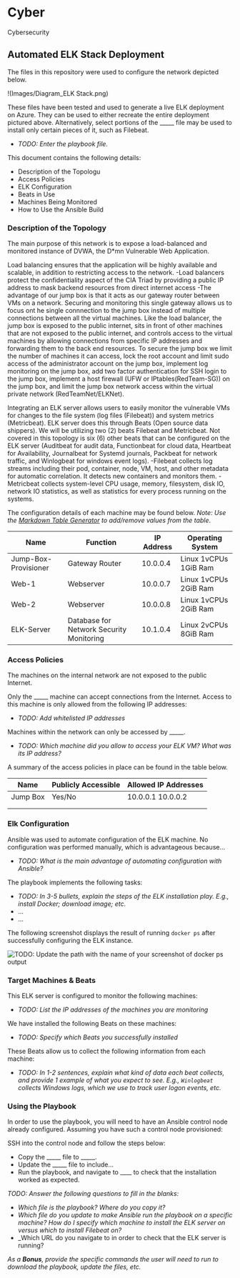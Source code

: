 # Cyber
Cybersecurity

## Automated ELK Stack Deployment

The files in this repository were used to configure the network depicted below.

!(Images/Diagram_ELK Stack.png)

These files have been tested and used to generate a live ELK deployment on Azure. They can be used to either recreate the entire deployment pictured above. Alternatively, select portions of the _____ file may be used to install only certain pieces of it, such as Filebeat.

  - _TODO: Enter the playbook file._

This document contains the following details:
- Description of the Topologu
- Access Policies
- ELK Configuration
- Beats in Use
- Machines Being Monitored
- How to Use the Ansible Build


### Description of the Topology

The main purpose of this network is to expose a load-balanced and monitored instance of DVWA, the D*mn Vulnerable Web Application.

Load balancing ensures that the application will be highly available and scalable, in addition to restricting access to the network.
-Load balancers protect the confidentiality aspect of the CIA Triad by providing a public IP address to mask backend resources from direct internet access
-The advantage of our jump box is that it acts as our gateway router between VMs on a network. Securing and monitoring this single gateway allows us to focus ont he single connnection to the jump box instead of multiple connections between all the virtual machines. Like the load balancer, the jump box is exposed to the public internet, sits in front of other machines that are not exposed to the public internet, and controls access to the virtual machines by allowing connections from specific IP addresses and forwarding them to the back end resources. To secure the jump box we limit the number of machines it can access, lock the root account and limit sudo access of the administrator account on the jump box, implement log monitoring on the jump box, add two factor authentication for SSH login to the jump box, implement a host firewall (UFW or IPtables(RedTeam-SG)) on the jump box, and limit the jump box network access within the virtual private network (RedTeamNet/ELKNet).

Integrating an ELK server allows users to easily monitor the vulnerable VMs for changes to the file system (log files (Filebeat)) and system metrics (Metricbeat). ELK server does this through Beats (Open source data shippers). We will be utilizing two (2) beats Filebeat and Metricbeat. Not covered in this topology is six (6) other beats that can be configured on the ELK server (Auditbeat for audit data, Functionbeat for cloud data, Heartbeat for Availability, Journalbeat for Systemd journals, Packbeat for network traffic, and Winlogbeat for windows event logs).
-Filebeat collects log streams including their pod, container, node, VM, host, and other metadata for automatic correlation. It detects new containers and monitors them.
-Metricbeat collects system-level CPU usage, memory, filesystem, disk IO, network IO statistics, as well as statistics for every process running on the systems.

The configuration details of each machine may be found below.
_Note: Use the [Markdown Table Generator](http://www.tablesgenerator.com/markdown_tables) to add/remove values from the table_.

| Name                 | Function                                 | IP Address | Operating System      |
|----------------------|------------------------------------------|------------|-----------------------|
| Jump-Box-Provisioner | Gateway Router                           | 10.0.0.4   | Linux 1vCPUs 1GiB Ram |
| Web-1                | Webserver                                | 10.0.0.7   | Linux 1vCPUs 2GiB Ram |
| Web-2                | Webserver                                | 10.0.0.8   | Linux 1vCPUs 2GiB Ram |
| ELK-Server           | Database for Network Security Monitoring | 10.1.0.4   | Linux 2vCPUs 8GiB Ram |

### Access Policies

The machines on the internal network are not exposed to the public Internet. 

Only the _____ machine can accept connections from the Internet. Access to this machine is only allowed from the following IP addresses:
- _TODO: Add whitelisted IP addresses_

Machines within the network can only be accessed by _____.
- _TODO: Which machine did you allow to access your ELK VM? What was its IP address?_

A summary of the access policies in place can be found in the table below.

| Name     | Publicly Accessible | Allowed IP Addresses |
|----------|---------------------|----------------------|
| Jump Box | Yes/No              | 10.0.0.1 10.0.0.2    |
|          |                     |                      |
|          |                     |                      |

### Elk Configuration

Ansible was used to automate configuration of the ELK machine. No configuration was performed manually, which is advantageous because...
- _TODO: What is the main advantage of automating configuration with Ansible?_

The playbook implements the following tasks:
- _TODO: In 3-5 bullets, explain the steps of the ELK installation play. E.g., install Docker; download image; etc._
- ...
- ...

The following screenshot displays the result of running `docker ps` after successfully configuring the ELK instance.

![TODO: Update the path with the name of your screenshot of docker ps output](Images/docker_ps_output.png)

### Target Machines & Beats
This ELK server is configured to monitor the following machines:
- _TODO: List the IP addresses of the machines you are monitoring_

We have installed the following Beats on these machines:
- _TODO: Specify which Beats you successfully installed_

These Beats allow us to collect the following information from each machine:
- _TODO: In 1-2 sentences, explain what kind of data each beat collects, and provide 1 example of what you expect to see. E.g., `Winlogbeat` collects Windows logs, which we use to track user logon events, etc._

### Using the Playbook
In order to use the playbook, you will need to have an Ansible control node already configured. Assuming you have such a control node provisioned: 

SSH into the control node and follow the steps below:
- Copy the _____ file to _____.
- Update the _____ file to include...
- Run the playbook, and navigate to ____ to check that the installation worked as expected.

_TODO: Answer the following questions to fill in the blanks:_
- _Which file is the playbook? Where do you copy it?_
- _Which file do you update to make Ansible run the playbook on a specific machine? How do I specify which machine to install the ELK server on versus which to install Filebeat on?_
- _Which URL do you navigate to in order to check that the ELK server is running?

_As a **Bonus**, provide the specific commands the user will need to run to download the playbook, update the files, etc._
